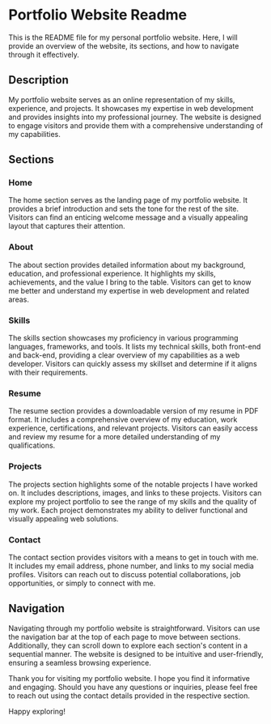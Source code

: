 # Portfolio Website Readme

This is the README file for my personal portfolio website. Here, I will provide an overview of the website, its sections, and how to navigate through it effectively.

## Description
My portfolio website serves as an online representation of my skills, experience, and projects. It showcases my expertise in web development and provides insights into my professional journey. The website is designed to engage visitors and provide them with a comprehensive understanding of my capabilities.

## Sections

### Home
The home section serves as the landing page of my portfolio website. It provides a brief introduction and sets the tone for the rest of the site. Visitors can find an enticing welcome message and a visually appealing layout that captures their attention.

### About
The about section provides detailed information about my background, education, and professional experience. It highlights my skills, achievements, and the value I bring to the table. Visitors can get to know me better and understand my expertise in web development and related areas.

### Skills
The skills section showcases my proficiency in various programming languages, frameworks, and tools. It lists my technical skills, both front-end and back-end, providing a clear overview of my capabilities as a web developer. Visitors can quickly assess my skillset and determine if it aligns with their requirements.

### Resume
The resume section provides a downloadable version of my resume in PDF format. It includes a comprehensive overview of my education, work experience, certifications, and relevant projects. Visitors can easily access and review my resume for a more detailed understanding of my qualifications.

### Projects
The projects section highlights some of the notable projects I have worked on. It includes descriptions, images, and links to these projects. Visitors can explore my project portfolio to see the range of my skills and the quality of my work. Each project demonstrates my ability to deliver functional and visually appealing web solutions.

### Contact
The contact section provides visitors with a means to get in touch with me. It includes my email address, phone number, and links to my social media profiles. Visitors can reach out to discuss potential collaborations, job opportunities, or simply to connect with me.

## Navigation
Navigating through my portfolio website is straightforward. Visitors can use the navigation bar at the top of each page to move between sections. Additionally, they can scroll down to explore each section's content in a sequential manner. The website is designed to be intuitive and user-friendly, ensuring a seamless browsing experience.

Thank you for visiting my portfolio website. I hope you find it informative and engaging. Should you have any questions or inquiries, please feel free to reach out using the contact details provided in the respective section.

Happy exploring!